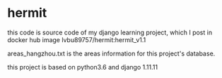 # hermit
this code is source code of my django learning project, which I post in docker hub image lvbu89757/hermit:hermit_v1.1

areas_hangzhou.txt is the areas information for this project's database.

this project is based on python3.6 and django 1.11.11
